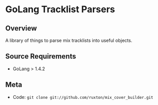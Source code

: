 GoLang Tracklist Parsers
====================================

Overview
--------

A library of things to parse mix tracklists into useful objects.

Source Requirements
------------

* GoLang > 1.4.2


Meta
----

* Code: `git clone git://github.com/ruxton/mix_cover_builder.git`
